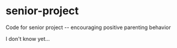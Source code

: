 # senior-project
Code for senior project -- encouraging positive parenting behavior

I don't know yet...
